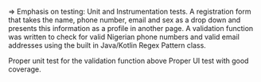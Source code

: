 => Emphasis on testing: Unit and Instrumentation tests.
A registration form that takes the name, phone number, email and sex as a drop down and presents this information as a profile in another page.
A validation function was written to check for valid Nigerian phone numbers and valid email addresses using the built in Java/Kotlin Regex Pattern class.

Proper unit test for the validation function above
Proper UI test with good coverage.

